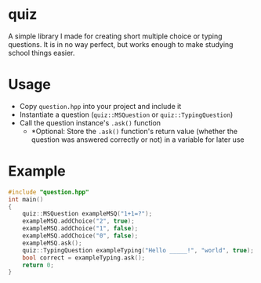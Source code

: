 # quiz

A simple library I made for creating short multiple choice or typing questions. It is in no way perfect, but works enough to make studying school things easier.

# Usage
 - Copy `question.hpp` into your project and include it
 - Instantiate a question (`quiz::MSQuestion` or `quiz::TypingQuestion`)
 - Call the question instance's `.ask()` function
   - *Optional: Store the `.ask()` function's return value (whether the question was answered correctly or not) in a variable for later use

# Example
```cpp
#include "question.hpp"
int main()
{
	quiz::MSQuestion exampleMSQ("1+1=?");
	exampleMSQ.addChoice("2", true);
	exampleMSQ.addChoice("1", false);
	exampleMSQ.addChoice("0", false);
	exampleMSQ.ask();
	quiz::TypingQuestion exampleTyping("Hello _____!", "world", true);
	bool correct = exampleTyping.ask();
	return 0;
}
```
